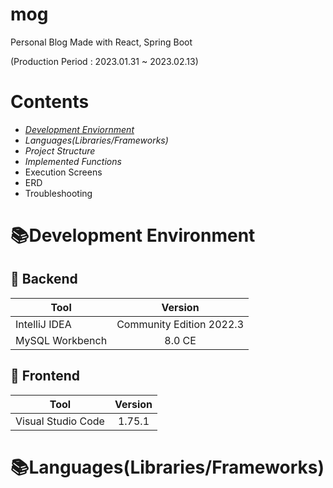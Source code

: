 # mog
Personal Blog Made with React, Spring Boot

(Production Period : 2023.01.31 ~ 2023.02.13)  
  
  
  
  
# Contents
* *[Development Enviornment](#development-environment)*
* *Languages(Libraries/Frameworks)*
* *Project Structure*
* *Implemented Functions*
* Execution Screens
* ERD
* Troubleshooting



# 📚Development Environment 

## 📌 Backend
|Tool|Version|
|---|:---:|
|IntelliJ IDEA|Community Edition 2022.3|
|MySQL Workbench|8.0 CE|  


## 📌 Frontend
|Tool|Version|
|---|:---:|
|Visual Studio Code|1.75.1|  


# 📚Languages(Libraries/Frameworks)





